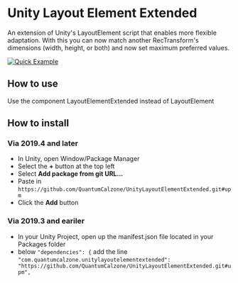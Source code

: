 # Unity Layout Element Extended
An extension of Unity's LayoutElement script that enables more flexible adaptation. With this you can now match another RecTransform's dimensions (width, height, or both) and now set maximum preferred values.

[![Quick Example](https://img.youtube.com/vi/KrwNQYRfpr0/0.jpg)](https://www.youtube.com/watch?v=KrwNQYRfpr0)

## How to use
Use the component LayoutElementExtended instead of LayoutElement

## How to install
### Via 2019.4 and later
- In Unity, open Window/Package Manager
- Select the 	**+** button at the top left
- Select 	**Add package from git URL...**
- Paste in ```https://github.com/QuantumCalzone/UnityLayoutElementExtended.git#upm```
- Click the **Add** button

### Via 2019.3 and eariler
- In your Unity Project, open up the manifest.json file located in your Packages folder
- below ```"dependencies": {``` add the line ```"com.quantumcalzone.unitylayoutelementextended": "https://github.com/QuantumCalzone/UnityLayoutElementExtended.git#upm",```
